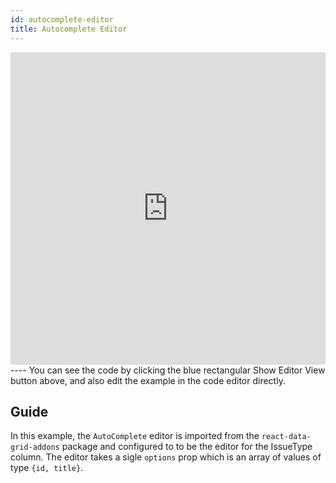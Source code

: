 ```yaml
---
id: autocomplete-editor
title: Autocomplete Editor
---
```

<iframe src="https://codesandbox.io/embed/5z3lk4jvm4?autoresize=1&hidenavigation=1&view=preview" style="width:100%; height:500px; border:0; border-radius: 4px; " sandbox="allow-modals allow-forms allow-popups allow-scripts allow-same-origin"></iframe>
----
You can see the code by clicking the blue rectangular Show Editor View button above, and also edit the example in the code editor directly.

Guide
-----
In this example, the `AutoComplete` editor is imported from the `react-data-grid-addons` package and configured to to be the editor for the IssueType column. The editor takes a sigle `options` prop which is an array of values of type `{id, title}`. 
